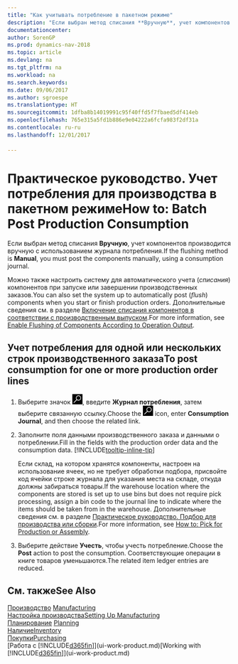 ```yaml
---
title: "Как учитывать потребление в пакетном режиме"
description: "Если выбран метод списания **Вручную**, учет компонентов производится вручную с использованием журнала потребления."
documentationcenter: 
author: SorenGP
ms.prod: dynamics-nav-2018
ms.topic: article
ms.devlang: na
ms.tgt_pltfrm: na
ms.workload: na
ms.search.keywords: 
ms.date: 09/06/2017
ms.author: sgroespe
ms.translationtype: HT
ms.sourcegitcommit: 1dfba8b14019991c95f40ffd5f7fbaed5df414eb
ms.openlocfilehash: 765e315a5fd1b886e9e04222a6fcfa983f2df31a
ms.contentlocale: ru-ru
ms.lasthandoff: 12/01/2017

---
```

# <a name="how-to-batch-post-production-consumption"></a><span data-ttu-id="011ab-103">Практическое руководство. Учет потребления для производства в пакетном режиме</span><span class="sxs-lookup"><span data-stu-id="011ab-103">How to: Batch Post Production Consumption</span></span>
<span data-ttu-id="011ab-104">Если выбран метод списания **Вручную**, учет компонентов производится вручную с использованием журнала потребления.</span><span class="sxs-lookup"><span data-stu-id="011ab-104">If the flushing method is **Manual**, you must post the components manually, using a consumption journal.</span></span>

<span data-ttu-id="011ab-105">Можно также настроить систему для автоматического учета (*списания*) компонентов при запуске или завершении производственных заказов.</span><span class="sxs-lookup"><span data-stu-id="011ab-105">You can also set the system up to automatically post (*flush*) components when you start or finish production orders.</span></span> <span data-ttu-id="011ab-106">Дополнительные сведения см. в разделе [Включение списания компонентов в соответствии с производственным выпуском](production-how-to-flush-components-according-to-operation-output.md).</span><span class="sxs-lookup"><span data-stu-id="011ab-106">For more information, see [Enable Flushing of Components According to Operation Output](production-how-to-flush-components-according-to-operation-output.md).</span></span>

## <a name="to-post-consumption-for-one-or-more-production-order-lines"></a><span data-ttu-id="011ab-107">Учет потребления для одной или нескольких строк производственного заказа</span><span class="sxs-lookup"><span data-stu-id="011ab-107">To post consumption for one or more production order lines</span></span>  
1.  <span data-ttu-id="011ab-108">Выберите значок ![Поиск страницы или отчета](media/ui-search/search_small.png "Значок поиска страницы или отчета"), введите **Журнал потребления**, затем выберите связанную ссылку.</span><span class="sxs-lookup"><span data-stu-id="011ab-108">Choose the ![Search for Page or Report](media/ui-search/search_small.png "Search for Page or Report icon") icon, enter **Consumption Journal**, and then choose the related link.</span></span>  
2.  <span data-ttu-id="011ab-109">Заполните поля данными производственного заказа и данными о потреблении.</span><span class="sxs-lookup"><span data-stu-id="011ab-109">Fill in the fields with the production order data and the consumption data.</span></span> [!INCLUDE[tooltip-inline-tip](includes/tooltip-inline-tip_md.md)]  

    <span data-ttu-id="011ab-110">Если склад, на котором хранятся компоненты, настроен на использование ячеек, но не требует обработки подбора, присвойте код ячейки строке журнала для указания места на складе, откуда должны забираться товары.</span><span class="sxs-lookup"><span data-stu-id="011ab-110">If the warehouse location where the components are stored is set up to use bins but does not require pick processing, assign a bin code to the journal line to indicate where the items should be taken from in the warehouse.</span></span> <span data-ttu-id="011ab-111">Дополнительные сведения см. в разделе [Практическое руководство. Подбор для производства или сборки](warehouse-how-to-pick-for-production.md).</span><span class="sxs-lookup"><span data-stu-id="011ab-111">For more information, see [How to: Pick for Production or Assembly](warehouse-how-to-pick-for-production.md).</span></span>  
3.  <span data-ttu-id="011ab-112">Выберите действие **Учесть**, чтобы учесть потребление.</span><span class="sxs-lookup"><span data-stu-id="011ab-112">Choose the **Post** action to post the consumption.</span></span> <span data-ttu-id="011ab-113">Соответствующие операции в книге товаров уменьшаются.</span><span class="sxs-lookup"><span data-stu-id="011ab-113">The related item ledger entries are reduced.</span></span>

## <a name="see-also"></a><span data-ttu-id="011ab-114">См. также</span><span class="sxs-lookup"><span data-stu-id="011ab-114">See Also</span></span>  
<span data-ttu-id="011ab-115">[Производство](production-manage-manufacturing.md)  </span><span class="sxs-lookup"><span data-stu-id="011ab-115">[Manufacturing](production-manage-manufacturing.md)  </span></span>  
[<span data-ttu-id="011ab-116">Настройка производства</span><span class="sxs-lookup"><span data-stu-id="011ab-116">Setting Up Manufacturing</span></span>](production-configure-production-processes.md)  
<span data-ttu-id="011ab-117">[Планирование](production-planning.md)    </span><span class="sxs-lookup"><span data-stu-id="011ab-117">[Planning](production-planning.md)    </span></span>  
[<span data-ttu-id="011ab-118">Наличие</span><span class="sxs-lookup"><span data-stu-id="011ab-118">Inventory</span></span>](inventory-manage-inventory.md)  
[<span data-ttu-id="011ab-119">Покупки</span><span class="sxs-lookup"><span data-stu-id="011ab-119">Purchasing</span></span>](purchasing-manage-purchasing.md)  
<span data-ttu-id="011ab-120">[Работа с [!INCLUDE[d365fin](includes/d365fin_md.md)]](ui-work-product.md)</span><span class="sxs-lookup"><span data-stu-id="011ab-120">[Working with [!INCLUDE[d365fin](includes/d365fin_md.md)]](ui-work-product.md)</span></span>


